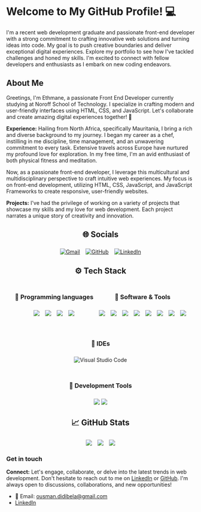 # Welcome to My GitHub Profile! 💻

I'm a recent web development graduate and passionate front-end developer with a strong commitment to crafting innovative web solutions and turning ideas into code. My goal is to push creative boundaries and deliver exceptional digital experiences. Explore my portfolio to see how I've tackled challenges and honed my skills. I'm excited to connect with fellow developers and enthusiasts as I embark on new coding endeavors.

## About Me
Greetings, I'm Ethmane, a passionate Front End Developer currently studying at Noroff School of Technology. I specialize in crafting modern and user-friendly interfaces using HTML, CSS, and JavaScript. Let's collaborate and create amazing digital experiences together! 🚀

**Experience:** Hailing from North Africa, specifically Mauritania, I bring a rich and diverse background to my journey. I began my career as a chef, instilling in me discipline, time management, and an unwavering commitment to every task. Extensive travels across Europe have nurtured my profound love for exploration. In my free time, I'm an avid enthusiast of both physical fitness and meditation.

Now, as a passionate front-end developer, I leverage this multicultural and multidisciplinary perspective to craft intuitive web experiences. My focus is on front-end development, utilizing HTML, CSS, JavaScript, and JavaScript Frameworks to create responsive, user-friendly websites.

**Projects:** I've had the privilege of working on a variety of projects that showcase my skills and my love for web development. Each project narrates a unique story of creativity and innovation.

<div style="margin-bottom: 25px;">
<h2 align="center" style="margin-bottom: 25px;">🌐 Socials</h2>
<div align="center" style="display: flex; gap: 15px; justify-content: center; flex-wrap: wrap;">
    <a href="mailto:ousman.didibela@gmail.com"><img img src="https://img.shields.io/badge/gmail-%23EA4335.svg?style=plastic&logo=gmail&logoColor=white" alt="Gmail"/></a>
    <a href="https://github.com/christonn"><img src="https://img.shields.io/badge/github-%23181717.svg?style=plastic&logo=github&logoColor=white" alt="GitHub"/></a>
    <a href="https://linkedin.com/in/christopher tønnesland"><img src="https://img.shields.io/badge/linkedin-%230A66C2.svg?style=plastic&logo=linkedin&logoColor=white" alt="LinkedIn"/></a>
</div>
</div>


<div style="margin-bottom: 25px;">
<h2 align="center" style="margin-bottom: 25px;">⚙️ Tech Stack</h2>
<div style="display: flex; gap: 15px; justify-content: center; flex-wrap: wrap;">

<div align="center" style="margin-bottom: 25px;">
<h3 align="center" style="margin-bottom: 25px;">🚀  Programming languages</h3>
<div style="display: flex; gap: 15px; justify-content: center; flex-wrap: wrap;">
<img src="https://img.shields.io/badge/html5-%23E34F26.svg?style=plastic&logo=html5&logoColor=white" />
<img src="https://img.shields.io/badge/css3-%231572B6.svg?style=plastic&logo=css3&logoColor=white" />
<img src="https://img.shields.io/badge/javascript-%23323330.svg?style=plastic&logo=javascript&logoColor=%23F7DF1E" />
<img src="https://img.shields.io/badge/markdown-%23000000.svg?style=plastic&logo=markdown&logoColor=white" />
</div>
</div>

<div align="center" style="margin-bottom: 25px;">
<h3 align="center" style="margin-bottom: 25px;">🚀  Software & Tools</h3>
<div style="display: flex; gap: 15px; justify-content: center; flex-wrap: wrap;">
<img src="https://img.shields.io/badge/netlify-%23000000.svg?style=plastic&logo=netlify&logoColor=#00C7B7" />
<img src="https://img.shields.io/badge/figma-%23F24E1E.svg?style=plastic&logo=figma&logoColor=white" />
<img src="https://img.shields.io/badge/Notion-%23000000.svg?style=plastic&logo=notion&logoColor=white" />
<img src="https://img.shields.io/badge/Postman-FF6C37?style=plastic&logo=postman&logoColor=white" />
<img src="https://img.shields.io/badge/Trello-%23026AA7.svg?style=plastic&logo=Trello&logoColor=white" />
<img src="https://img.shields.io/badge/express.js-%23404d59.svg?style=plastic&logo=express&logoColor=%2361DAFB" />
<img src="https://img.shields.io/badge/node.js-6DA55F?style=plastic&logo=node.js&logoColor=white" />
<img src="https://img.shields.io/badge/NPM-%23000000.svg?style=plastic&logo=npm&logoColor=white" />
</div>
</div>

<div align="center" style="margin-bottom: 25px;">
<h3 align="center" style="margin-bottom: 25px;">🧰 IDEs</h3>
<div style="display: flex; gap: 15px; justify-content: center; flex-wrap: wrap;">
<img alt="Visual Studio Code" src="https://img.shields.io/badge/Visual%20Studio%20Code-0078d7.svg?style=plastic&logo=visual-studio-code&logoColor=white">
</div>
</div>
</div>
</div>

<div align="center" style="margin-bottom: 25px;">
<h3 align="center" style="margin-bottom: 25px;">🚀 Development Tools</h3>
<img src="https://img.shields.io/badge/netlify-%23000000.svg?style=plastic&logo=netlify&logoColor=#00C7B7" />
<img src="https://img.shields.io/badge/vercel-%23000000.svg?style=plastic&logo=vercel&logoColor=#00C7B7" />
</div>


<div style="margin-bottom: 25px;">
  <h2 align="center" style="margin-bottom: 25px;">📈 GitHub Stats</h2>
  <div style="display: flex; gap: 15px; justify-content: center; flex-wrap: wrap;">
    <img src="https://github-readme-stats.vercel.app/api?username=ousman37&theme=monokai&hide_border=true&include_all_commits=false&count_private=false" />
    <img src="https://github-readme-streak-stats.herokuapp.com/?user=ousman37&theme=monokai&hide_border=true">
    <img src="https://github-readme-stats.vercel.app/api/top-langs/?username=ousman37&theme=monokai&hide_border=true&include_all_commits=false&count_private=false&layout=compact">
  </div>
</div>


### Get in touch

**Connect:** Let's engage, collaborate, or delve into the latest trends in web development. Don't hesitate to reach out to me on [LinkedIn](https://www.linkedin.com/in/ethmane-b-34885844/) or [GitHub](https://github.com/Ousman37). I'm always open to discussions, collaborations, and new opportunities!

- 📧 Email: ousman.didibela@gmail.com
- [LinkedIn](https://www.linkedin.com/in/ethmane-b-34885844/)




